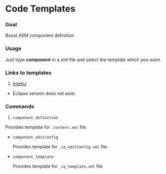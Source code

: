 # Code Templates

### Goal

  Boost AEM component definition

### Usage

   Just type **component** in a *xml* file and select the template which you want.

### Links to templates

1. [IntelliJ](IntelliJ/componentFiles.xml)

* Eclipse version does not exist


### Commands

1. `component_definition`

  Provides template for `.content.xml` file

* `component_editconfig`

  Provides template for `_cq_editConfig.xml` file

* `component_template`

  Provides template for `_cq_template.xml` file
